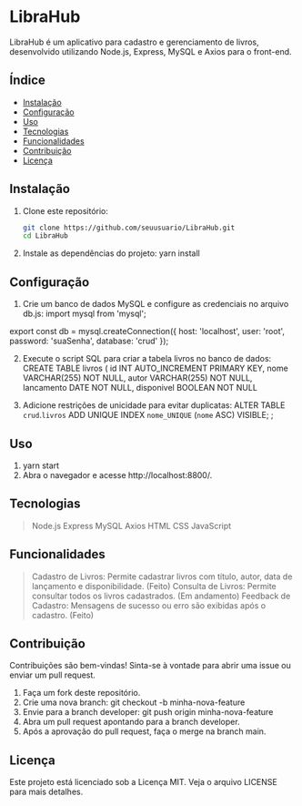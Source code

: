 # LibraHub

LibraHub é um aplicativo para cadastro e gerenciamento de livros, desenvolvido utilizando Node.js, Express, MySQL e Axios para o front-end.

## Índice

- [Instalação](#instalação)
- [Configuração](#configuração)
- [Uso](#uso)
- [Tecnologias](#tecnologias)
- [Funcionalidades](#funcionalidades)
- [Contribuição](#contribuição)
- [Licença](#licença)

## Instalação
1. Clone este repositório:
   ```bash
   git clone https://github.com/seuusuario/LibraHub.git
   cd LibraHub   
2. Instale as dependências do projeto:
  yarn install

## Configuração
1. Crie um banco de dados MySQL e configure as credenciais no arquivo db.js:
import mysql from 'mysql';

export const db = mysql.createConnection({
  host: 'localhost',
  user: 'root',
  password: 'suaSenha',
  database: 'crud'
});

2. Execute o script SQL para criar a tabela livros no banco de dados:
   CREATE TABLE livros (
    id INT AUTO_INCREMENT PRIMARY KEY,
    nome VARCHAR(255) NOT NULL,
    autor VARCHAR(255) NOT NULL,
    lancamento DATE NOT NULL,
    disponivel BOOLEAN NOT NULL

2. Adicione restrições de unicidade para evitar duplicatas:
  ALTER TABLE `crud`.`livros` 
ADD UNIQUE INDEX `nome_UNIQUE` (`nome` ASC) VISIBLE;
;

## Uso
1. yarn start
2. Abra o navegador e acesse http://localhost:8800/.

## Tecnologias
> Node.js
> Express
> MySQL
> Axios
> HTML
> CSS
> JavaScript

## Funcionalidades
> Cadastro de Livros: Permite cadastrar livros com título, autor, data de lançamento e disponibilidade. (Feito)
> Consulta de Livros: Permite consultar todos os livros cadastrados. (Em andamento)
> Feedback de Cadastro: Mensagens de sucesso ou erro são exibidas após o cadastro. (Feito)

## Contribuição
Contribuições são bem-vindas! Sinta-se à vontade para abrir uma issue ou enviar um pull request.
1. Faça um fork deste repositório.
2. Crie uma nova branch:
   git checkout -b minha-nova-feature
3. Envie para a branch developer:
   git push origin minha-nova-feature
4. Abra um pull request apontando para a branch developer.
5. Após a aprovação do pull request, faça o merge na branch main.

## Licença
Este projeto está licenciado sob a Licença MIT. Veja o arquivo LICENSE para mais detalhes.




